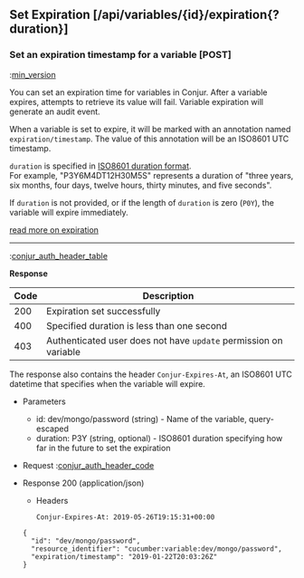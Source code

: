 ## Set Expiration [/api/variables/{id}/expiration{?duration}]

### Set an expiration timestamp for a variable [POST]

:[min_version](partials/min_version_4.6.md)

You can set an expiration time for variables in Conjur.
After a variable expires, attempts to retrieve its value will fail.
Variable expiration will generate an audit event.

When a variable is set to expire, it will be marked with an annotation named
`expiration/timestamp`. The value of this annotation will be an ISO8601 UTC timestamp.

`duration` is specified in [ISO8601 duration format](https://en.wikipedia.org/wiki/ISO_8601#Durations).
<br>
For example, "P3Y6M4DT12H30M5S" represents a duration of "three years, six months, four days, twelve hours, thirty minutes, and five seconds".

If `duration` is not provided, or if the length of `duration` is zero (`P0Y`),
the variable will expire immediately.

[read more on expiration](https://developer.conjur.net/tutorials/secrets/expiring-secrets.html)

---

:[conjur_auth_header_table](partials/conjur_auth_header_table.md)

**Response**

|Code|Description|
|----|-----------|
|200|Expiration set successfully|
|400|Specified duration is less than one second|
|403|Authenticated user does not have `update` permission on variable|

The response also contains the header `Conjur-Expires-At`, an ISO8601 UTC datetime that specifies
when the variable will expire.

+ Parameters
    + id: dev/mongo/password (string) - Name of the variable, query-escaped
    + duration: P3Y (string, optional) - ISO8601 duration specifying how far in the future to set the expiration

+ Request
    :[conjur_auth_header_code](partials/conjur_auth_header_code.md)

+ Response 200 (application/json)
    + Headers

        ```
        Conjur-Expires-At: 2019-05-26T19:15:31+00:00
        ```

    ```
    {
      "id": "dev/mongo/password",
      "resource_identifier": "cucumber:variable:dev/mongo/password",
      "expiration/timestamp": "2019-01-22T20:03:26Z"
    }
    ```
